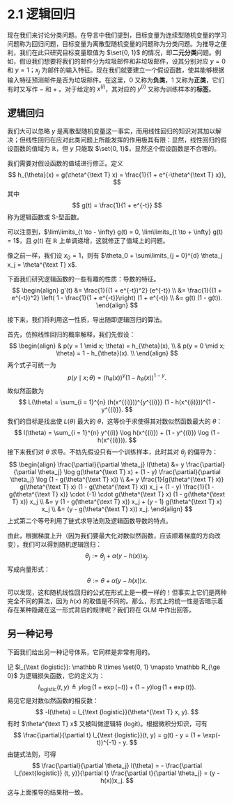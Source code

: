 # 2.1 逻辑回归

现在我们来讨论分类问题。在导言中我们提到，目标变量为连续型随机变量的学习问题称为回归问题，目标变量为离散型随机变量的问题称为分类问题。为推导之便利，我们在此只研究目标变量取值为 $\set{0, 1}$ 的情况，即**二元分类**问题。例如，假设我们想要将我们的邮件分为垃圾邮件和非垃圾邮件，设其分别对应 $y = 0$ 和 $y = 1$；$x_j$ 为邮件的输入特征。现在我们就要建立一个假设函数，使其能够根据输入特征预测邮件是否为垃圾邮件。在这里，$0$ 又称为**负类**，$1$ 又称为**正类**，它们有时又写作 $-$ 和 $+$ 。对于给定的 $x^{(i)}$，其对应的 $y^{(i)}$ 又称为训练样本的**标签**。

## 逻辑回归

我们大可以忽略 $y$ 是离散型随机变量这一事实，而用线性回归的知识对其加以解决；但线性回归在应对此类问题上所能发挥的作用极其有限：显然，线性回归的假设函数的值域为 $\mathbb R$，但 $y$ 只能取 $\set{0, 1}$，显然这个假设函数是不合理的。

我们需要对假设函数的值域进行修正。定义
$$
h_{\theta}(x) = g(\theta^{\text T} x) = \frac{1}{1 + e^{-\theta^{\text T} x}},
$$
其中
$$
g(t) = \frac{1}{1 + e^{-t}}
$$
称为逻辑函数或 S-型函数。

可以注意到，$\lim\limits_{t \to - \infty} g(t) = 0, \lim\limits_{t \to + \infty} g(t) = 1$，且 $g(t)$ 在 $\mathbb R$ 上单调递增，这就修正了值域上的问题。

像之前一样，我们设 $x_0 = 1$，则有 $\theta_0 + \sum\limits_{j = 0}^{d} \theta_j x_j = \theta^{\text T} x$.

下面我们研究逻辑函数的一些有趣的性质：导数的特征。
$$
\begin{align}
g'(t) &= \frac{1}{(1 + e^{-t})^2} (e^{-t}) \\
&= \frac{1}{(1 + e^{-t})^2} \left( 1 - \frac{1}{1 + e^{-t}}\right) (1 + e^{-t}) \\
&= g(t) (1 - g(t)).
\end{align}
$$

接下来，我们将利用这一性质，导出随即逻辑回归的算法。

首先，仿照线性回归的概率解释，我们先假设：
$$
\begin{align}
& p(y = 1 \mid x; \theta) = h_{\theta}(x), \\
& p(y = 0 \mid x; \theta) = 1 - h_{\theta}(x). \\
\end{align}
$$
两个式子可统一为
$$
p(y \mid x; \theta) = (h_{\theta}(x))^{y} (1 - h_{\theta}(x))^{1 - y}.
$$
故似然函数为
$$
L(\theta) = \sum_{i = 1}^{n} (h(x^{(i)}))^{y^{(i)}} (1 - h(x^{(i)}))^{1 - y^{(i)}}.
$$
我们的目标是找出使 $L(\theta)$ 最大的 $\theta$，这等价于求使得其对数似然函数最大的 $\theta$：
$$
l(\theta) = \sum_{i = 1}^{n} y^{(i)} \log h(x^{(i)}) + (1 - y^{(i)}) \log (1 - h(x^{(i)})).
$$
接下来我们对 $\theta$ 求导。不妨先假设只有一个训练样本，此时其对 $\theta_j$ 的偏导为：
$$
\begin{align}
\frac{\partial}{\partial \theta_j} l(\theta) &= y \frac{\partial}{\partial \theta_j} \log g(\theta^{\text T} x) + (1 - y) \frac{\partial}{\partial \theta_j} \log (1 - g(\theta^{\text T} x)) \\
&= y \frac{1}{g(\theta^{\text T} x)} g(\theta^{\text T} x) (1 - g(\theta^{\text T} x)) x_j + (1 - y) \frac{1}{1 - g(\theta^{\text T} x)} \cdot (-1) \cdot g(\theta^{\text T} x) (1 - g(\theta^{\text T} x)) x_j \\
&= y (1 - g(\theta^{\text T} x)) x_j + (y - 1) g(\theta^{\text T} x) x_j \\
&= (y - g(\theta^{\text T} x)) x_j.
\end{align}
$$
上式第二个等号利用了链式求导法则及逻辑函数导数的特点。

由此，根据梯度上升（因为我们要最大化对数似然函数，应该顺着梯度的方向改变），我们可以得到随机逻辑回归：
$$
\theta_j := \theta_j + \alpha (y - h(x)) x_j.
$$
写成向量形式：
$$
\theta := \theta + \alpha (y - h(x)) x.
$$
可以发现，这和随机线性回归的公式在形式上是一模一样的！但事实上它们是两种完全不同的算法，因为 $h(x)$ 的取值是不同的。那么，形式上的统一性是否暗示着存在某种隐藏在这一形式背后的规律呢？我们将在 GLM 中作出回答。

## 另一种记号

下面我们给出另一种记号体系，它同样是非常有用的。

记 $l_{\text {logistic}}: \mathbb R \times \set{0, 1} \mapsto \mathbb R_{\ge 0}$ 为逻辑损失函数，它的定义为：
$$
l_{\text {logistic}} (t, y) \triangleq y \log (1 + \exp(-t)) + (1 - y) \log (1 + \exp(t)).
$$
易见它是对数似然函数的相反数：
$$
-l(\theta) = l_{\text {logistic}}(\theta^{\text T} x, y).
$$
有时 $\theta^{\text T} x$ 又被叫做逻辑特 (logit)。根据微积分知识，可有
$$
\frac{\partial}{\partial t} l_{\text {logistic}}(t, y) = g(t) - y = (1 + \exp(-t))^{-1} - y.
$$
由链式法则，可得
$$
\frac{\partial}{\partial \theta_j} l(\theta) = - \frac{\partial l_{\text{logistic}} (t, y)}{\partial t} \frac{\partial t}{\partial \theta_j} = (y - h(x))x_j.
$$
这与上面推导的结果相一致。
